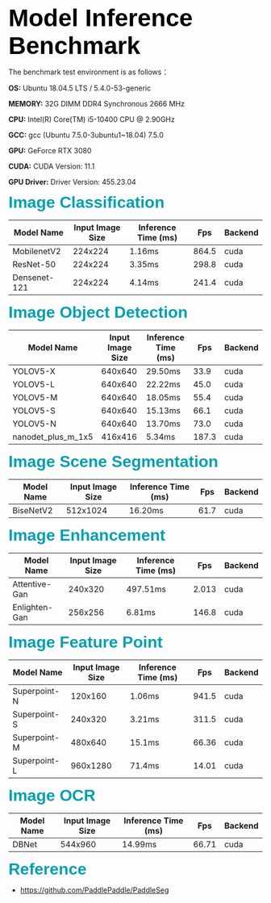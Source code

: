 <b><font color='black' size='8' face='Helvetica'> Model Inference Benchmark </font></b>

The benchmark test environment is as follows：

**OS:** Ubuntu 18.04.5 LTS / 5.4.0-53-generic

**MEMORY:** 32G DIMM DDR4 Synchronous 2666 MHz

**CPU:** Intel(R) Core(TM) i5-10400 CPU @ 2.90GHz

**GCC:** gcc (Ubuntu 7.5.0-3ubuntu1~18.04) 7.5.0

**GPU:** GeForce RTX 3080

**CUDA:** CUDA Version: 11.1

**GPU Driver:** Driver Version: 455.23.04

<b><font color='GrayB' size='6' face='Helvetica'> Image Classification </font></b>

| Model Name   | Input Image Size | Inference Time (ms) | Fps   | Backend |
|--------------|------------------|---------------------|-------|---------|
| MobilenetV2  | 224x224          | 1.16ms              | 864.5 | cuda    |
| ResNet-50    | 224x224          | 3.35ms              | 298.8 | cuda    |
| Densenet-121 | 224x224          | 4.14ms              | 241.4 | cuda    |

<b><font color='GrayB' size='6' face='Helvetica'> Image Object Detection </font></b>

| Model Name         | Input Image Size | Inference Time (ms) | Fps   | Backend |
|--------------------|------------------|---------------------|-------|---------|
| YOLOV5-X           | 640x640          | 29.50ms             | 33.9  | cuda    |
| YOLOV5-L           | 640x640          | 22.22ms             | 45.0  | cuda    |
| YOLOV5-M           | 640x640          | 18.05ms             | 55.4  | cuda    |
| YOLOV5-S           | 640x640          | 15.13ms             | 66.1  | cuda    |
| YOLOV5-N           | 640x640          | 13.70ms             | 73.0  | cuda    |
| nanodet_plus_m_1x5 | 416x416          | 5.34ms              | 187.3 | cuda    |

<b><font color='GrayB' size='6' face='Helvetica'> Image Scene Segmentation </font></b>

| Model Name | Input Image Size | Inference Time (ms) | Fps  | Backend |
|------------|------------------|---------------------|------|---------|
| BiseNetV2  | 512x1024         | 16.20ms             | 61.7 | cuda    |

<b><font color='GrayB' size='6' face='Helvetica'> Image Enhancement </font></b>

| Model Name    | Input Image Size | Inference Time (ms) | Fps   | Backend |
|---------------|------------------|---------------------|-------|---------|
| Attentive-Gan | 240x320          | 497.51ms            | 2.013 | cuda    |
| Enlighten-Gan | 256x256          | 6.81ms              | 146.8 | cuda    |

<b><font color='GrayB' size='6' face='Helvetica'> Image Feature Point </font></b>

| Model Name   | Input Image Size | Inference Time (ms) | Fps   | Backend |
|--------------|------------------|---------------------|-------|---------|
| Superpoint-N | 120x160          | 1.06ms              | 941.5 | cuda    |
| Superpoint-S | 240x320          | 3.21ms              | 311.5 | cuda    |
| Superpoint-M | 480x640          | 15.1ms              | 66.36 | cuda    |
| Superpoint-L | 960x1280         | 71.4ms              | 14.01 | cuda    |

<b><font color='GrayB' size='6' face='Helvetica'> Image OCR </font></b>

| Model Name | Input Image Size | Inference Time (ms) | Fps   | Backend |
|------------|------------------|---------------------|-------|---------|
| DBNet      | 544x960          | 14.99ms             | 66.71 | cuda    |

<b><font color='GrayB' size='6' face='Helvetica'> Reference </font></b>

* <https://github.com/PaddlePaddle/PaddleSeg>